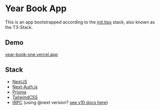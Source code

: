 # Year Book App

This is an app bootstrapped according to the [init.tips](https://init.tips) stack, also known as the T3-Stack.

## Demo

[year-book-one.vercel.app](https://year-book-one.vercel.app/)

## Stack

- [NextJS](https://nextjs.org)
- [Next-Auth.js](https://next-auth.js.org)
- [Prisma](https://prisma.io)
- [TailwindCSS](https://tailwindcss.com)
- [tRPC](https://trpc.io) (using @next version? [see v10 docs here](https://trpc.io/docs/v10/))
